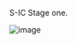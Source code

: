 S-IC Stage one.

![image](https://github.com/user-attachments/assets/8173056f-ff3b-467c-985d-0f563525f5d8)
